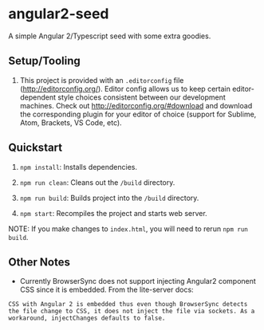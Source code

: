 # angular2-seed
A simple Angular 2/Typescript seed with some extra goodies.

## Setup/Tooling

1. This project is provided with an `.editorconfig` file (http://editorconfig.org/). Editor config allows us to keep certain editor-dependent style choices consistent between our development machines. Check out http://editorconfig.org/#download and download the corresponding plugin for your editor of choice (support for Sublime, Atom, Brackets, VS Code, etc).

## Quickstart

1. `npm install`: Installs dependencies.

1. `npm run clean`: Cleans out the `/build` directory.

1. `npm run build`: Builds project into the `/build` directory.

1. `npm start`: Recompiles the project and starts web server.

NOTE: If you make changes to `index.html`, you will need to rerun `npm run build`.

## Other Notes

- Currently BrowserSync does not support injecting Angular2 component CSS since it is embedded. From the lite-server docs:

```
CSS with Angular 2 is embedded thus even though BrowserSync detects the file change to CSS, it does not inject the file via sockets. As a workaround, injectChanges defaults to false.
```
